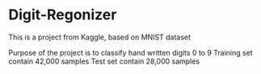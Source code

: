 # Digit-Regonizer
This is a project from Kaggle, based on MNIST dataset

Purpose of the project is to classify hand written digits 0 to 9 
Training set contain 42,000 samples
Test set contain 28,000 samples
